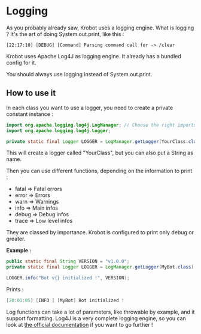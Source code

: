 # Logging

As you probably already saw, Krobot uses a logging engine. What is logging ? It's the art of doing System.out.print, like this :

```
[22:17:10] [DEBUG] [Command] Parsing command call for -> /clear
```

Krobot uses Apache Log4J as logging engine. It already has a bundled config for it.

You should always use logging instead of System.out.print.

## How to use it

In each class you want to use a logger, you need to create a private constant instance :

```java
import org.apache.logging.log4j.LogManager; // Choose the right imports
import org.apache.logging.log4j.Logger;

private static final Logger LOGGER = LogManager.getLogger(YourClass.class);
```

This will create a logger called "YourClass", but you can also put a String as name.

Then you can use different functions, depending on the information to print :

* fatal =&gt; Fatal errors
* error =&gt; Errors
* warn =&gt; Warnings
* info =&gt; Main infos
* debug =&gt; Debug infos
* trace =&gt; Low level infos

They are classed by importance. Krobot is configured to print only debug or greater.

**Example :**

```java
public static final String VERSION = "v1.0.0";
private static final Logger LOGGER = LogManager.getLogger(MyBot.class);

LOGGER.info("Bot v{} initialized !", VERSION);
```

Prints :

```java
[20:01:05] [INFO ] [MyBot] Bot initialized !
```

Log functions can take a lot of parameters, like throwable by example, and it support formatting. Log4J is a very complete logging engine, so you can look at [the official documentation](https://logging.apache.org/log4j/2.x/manual/api.html) if you want to go further !

